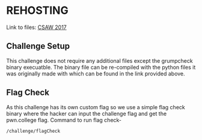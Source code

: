 # REHOSTING

Link to files: [CSAW 2017](https://github.com/osirislab/CSAW-CTF-2017-Quals/tree/master/rev/grumpcheck)

## Challenge Setup
This challenge does not require any additional files except the grumpcheck binary execuatble. The binary file can be re-compiled with the python files it was originally made with which can be found in the link provided above.

## Flag Check
As this challenge has its own custom flag so we use a simple flag check binary where the hacker can input the challenge flag and get the pwn.college flag.
Command to run flag check-
```
/challenge/flagCheck
```